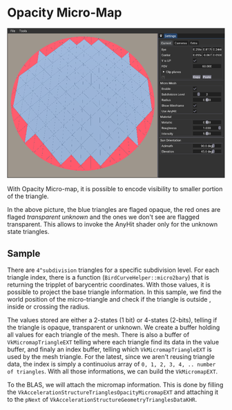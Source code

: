 # Opacity Micro-Map

![](docs/opacity.png)

With Opacity Micro-map, it is possible to encode visibility to smaller portion of the triangle.

In the above picture, the blue triangles are flaged opaque, the red ones are flaged *transparent unknown* and the ones we don't see are flagged transparent. This allows to invoke the AnyHit shader only for the unknown state triangles.

## Sample

There are `4^subdivision` triangles for a specific subdivision level. For each triangle index, there is a function (`BirdCurveHelper::micro2bary`) that is returning the tripplet of barycentric coordinates. With those values, it is possible to project the base triangle information. In this sample, we find the world position of the micro-triangle and check if the triangle is outside , inside or crossing the radius.

The values stored are either a 2-states (1 bit) or 4-states (2-bits), telling if the triangle is opaque, transparent or unknown. We create a buffer holding all values for each triangle of the mesh. There is also a buffer of `VkMicromapTriangleEXT` telling where each triangle find its data in the value buffer, and finaly an index buffer, telling which `VkMicromapTriangleEXT` is used by the mesh triangle. For the latest, since we aren't reusing triangle data, the index is simply a continuoius array of `0, 1, 2, 3, 4, .. number of triangles`. With all those informations, we can build the `VkMicromapEXT`.

To the BLAS, we will attach the micromap information. This is done by filling the `VkAccelerationStructureTrianglesOpacityMicromapEXT` and attaching it to the `pNext` of `VkAccelerationStructureGeometryTrianglesDataKHR`.

